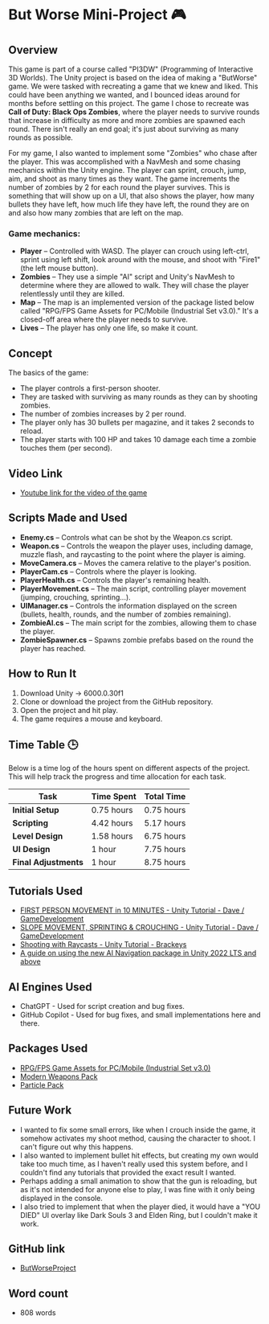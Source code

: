 # But Worse Mini-Project 🎮

## Overview
This game is part of a course called "PI3DW" (Programming of Interactive 3D Worlds). The Unity project is based on the idea of making a "ButWorse" game. We were tasked with recreating a game that we knew and liked. This could have been anything we wanted, and I bounced ideas around for months before settling on this project. The game I chose to recreate was **Call of Duty: Black Ops Zombies**, where the player needs to survive rounds that increase in difficulty as more and more zombies are spawned each round. There isn't really an end goal; it's just about surviving as many rounds as possible.

For my game, I also wanted to implement some "Zombies" who chase after the player. This was accomplished with a NavMesh and some chasing mechanics within the Unity engine. The player can sprint, crouch, jump, aim, and shoot as many times as they want. The game increments the number of zombies by 2 for each round the player survives. This is something that will show up on a UI, that also shows the player, how many bullets they have left, how much life they have left, the round they are on and also how many zombies that are left on the map.

### Game mechanics:
- **Player** – Controlled with WASD. The player can crouch using left-ctrl, sprint using left shift, look around with the mouse, and shoot with "Fire1" (the left mouse button).
- **Zombies** – They use a simple "AI" script and Unity's NavMesh to determine where they are allowed to walk. They will chase the player relentlessly until they are killed.
- **Map** – The map is an implemented version of the package listed below called "RPG/FPS Game Assets for PC/Mobile (Industrial Set v3.0)." It's a closed-off area where the player needs to survive.
- **Lives** – The player has only one life, so make it count.

## Concept
The basics of the game:
- The player controls a first-person shooter.
- They are tasked with surviving as many rounds as they can by shooting zombies.
- The number of zombies increases by 2 per round.
- The player only has 30 bullets per magazine, and it takes 2 seconds to reload.
- The player starts with 100 HP and takes 10 damage each time a zombie touches them (per second).

## Video Link
- [Youtube link for the video of the game](https://youtu.be/h6RT9G8d1Yc)

## Scripts Made and Used
- **Enemy.cs** – Controls what can be shot by the Weapon.cs script.
- **Weapon.cs** – Controls the weapon the player uses, including damage, muzzle flash, and raycasting to the point where the player is aiming.
- **MoveCamera.cs** – Moves the camera relative to the player's position.
- **PlayerCam.cs** – Controls where the player is looking.
- **PlayerHealth.cs** – Controls the player's remaining health.
- **PlayerMovement.cs** – The main script, controlling player movement (jumping, crouching, sprinting...).
- **UIManager.cs** – Controls the information displayed on the screen (bullets, health, rounds, and the number of zombies remaining).
- **ZombieAI.cs** – The main script for the zombies, allowing them to chase the player.
- **ZombieSpawner.cs** – Spawns zombie prefabs based on the round the player has reached.

## How to Run It
1. Download Unity -> 6000.0.30f1
2. Clone or download the project from the GitHub repository.
3. Open the project and hit play.
4. The game requires a mouse and keyboard.

## Time Table 🕒
Below is a time log of the hours spent on different aspects of the project. This will help track the progress and time allocation for each task.

| **Task**                | **Time Spent**  | **Total Time**  |
|-------------------------|-----------------|-----------------|
| **Initial Setup**       | 0.75 hours      | 0.75 hours      |
| **Scripting**           | 4.42 hours      | 5.17 hours      |
| **Level Design**        | 1.58 hours      | 6.75 hours      |
| **UI Design**           | 1 hour          | 7.75 hours      |
| **Final Adjustments**   | 1 hour          | 8.75 hours      |

## Tutorials Used
- [FIRST PERSON MOVEMENT in 10 MINUTES - Unity Tutorial - Dave / GameDevelopment](https://www.youtube.com/watch?v=f473C43s8nE)
- [SLOPE MOVEMENT, SPRINTING & CROUCHING - Unity Tutorial - Dave / GameDevelopment](https://www.youtube.com/watch?v=xCxSjgYTw9c)
- [Shooting with Raycasts - Unity Tutorial - Brackeys](https://www.youtube.com/watch?v=THnivyG0Mvo)
- [A guide on using the new AI Navigation package in Unity 2022 LTS and above](https://discussions.unity.com/t/a-guide-on-using-the-new-ai-navigation-package-in-unity-2022-lts-and-above/371872)

## AI Engines Used
- ChatGPT - Used for script creation and bug fixes.
- GitHub Copilot - Used for bug fixes, and small implementations here and there.

## Packages Used
- [RPG/FPS Game Assets for PC/Mobile (Industrial Set v3.0)](https://assetstore.unity.com/packages/3d/environments/industrial/rpg-fps-game-assets-for-pc-mobile-industrial-set-v3-0-101429)
- [Modern Weapons Pack](https://assetstore.unity.com/packages/3d/props/guns/modern-weapons-pack-14233)
- [Particle Pack](https://assetstore.unity.com/packages/vfx/particles/particle-pack-127325)

## Future Work
- I wanted to fix some small errors, like when I crouch inside the game, it somehow activates my shoot method, causing the character to shoot. I can't figure out why this happens.
- I also wanted to implement bullet hit effects, but creating my own would take too much time, as I haven't really used this system before, and I couldn't find any tutorials that provided the exact result I wanted.
- Perhaps adding a small animation to show that the gun is reloading, but as it's not intended for anyone else to play, I was fine with it only being displayed in the console.
- I also tried to implement that when the player died, it would have a "YOU DIED" UI overlay like Dark Souls 3 and Elden Ring, but I couldn't make it work.

## GitHub link
- [ButWorseProject](https://github.com/Nesstark/ButWorseProject)

## Word count
- 808 words
